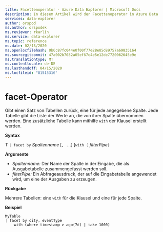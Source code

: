 ```yaml
---
title: Facettenoperator - Azure Data Explorer | Microsoft Docs
description: In diesem Artikel wird der Facettenoperator in Azure Data Explorer beschrieben.
services: data-explorer
author: orspod
ms.author: orspodek
ms.reviewer: rkarlin
ms.service: data-explorer
ms.topic: reference
ms.date: 02/13/2020
ms.openlocfilehash: 0b6c87fc044e0f00f77e28e85d89757a69835164
ms.sourcegitcommit: 47a002b7032a05ef67c4e5e12de7720062645e9e
ms.translationtype: MT
ms.contentlocale: de-DE
ms.lasthandoff: 04/15/2020
ms.locfileid: "81515316"
---
```

# <a name="facet-operator"></a>facet-Operator

Gibt einen Satz von Tabellen zurück, eine für jede angegebene Spalte.
Jede Tabelle gibt die Liste der Werte an, die von ihrer Spalte übernommen werden.
Eine zusätzliche Tabelle kann mithilfe `with` der Klausel erstellt werden.

**Syntax**

*T* `| facet by` *Spaltenname* [`, ` ...] [`with (` *filterPipe*`)`

**Argumente**

* *Spaltenname:* Der Name der Spalte in der Eingabe, die als Ausgabetabelle zusammengefasst werden soll.
* *filterPipe:* Ein Abfrageausdruck, der auf die Eingabetabelle angewendet wird, um eine der Ausgaben zu erzeugen.

**Rückgabe**

Mehrere Tabellen: eine `with` für die Klausel und eine für jede Spalte.

**Beispiel**

```kusto
MyTable 
| facet by city, eventType 
    with (where timestamp > ago(7d) | take 1000)
```